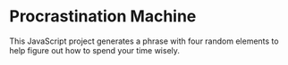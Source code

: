 # Procrastination Machine

This JavaScript project generates a phrase with four random elements to help figure out how to spend your time wisely.

